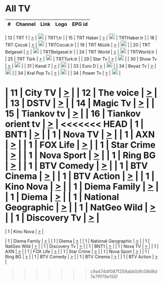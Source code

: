 <h1>All TV</h1>

| #   | Channel        | Link  | Logo | EPG id |
|:---:|:--------------:|:-----:|:----:|:------:|

| 13  | TRT 1            | [>](https://tv-trt1.medya.trt.com.tr/master.m3u8) | <img height="20" src="https://i.imgur.com/j786OLG.png"/> | TRT1.tr |
| 15  | TRT Haber        | [>](https://tv-trthaber.medya.trt.com.tr/master.m3u8) | <img height="20" src="https://i.imgur.com/OVfo8Ab.png"/> | TRTHaber.tr |
| 18  | TRT Çocuk        | [>](https://tv-trtcocuk.medya.trt.com.tr/master.m3u8) | <img height="20" src="https://i.imgur.com/QLFmD6d.png"/> | TRTCocuk.tr |
| 19  | TRT Müzik        | [>](https://tv-trtmuzik.medya.trt.com.tr/master.m3u8) | <img height="20" src="https://i.imgur.com/fIVFCEd.png"/> |
| 20  | TRT Belgesel     | [>](https://tv-trtbelgesel.medya.trt.com.tr/master.m3u8) | <img height="20" src="https://i.imgur.com/MGO87pe.png"/> | TRTBelgesel.tr |
| 24  | TRT World        | [>](https://tv-trtworld.medya.trt.com.tr/master.m3u8) | <img height="20" src="https://i.imgur.com/JEA2xpv.png"/> | TRTWorld.tr |
| 25  | TRT Türk         | [>](https://tv-trtturk.medya.trt.com.tr/master.m3u8) | <img height="20" src="https://i.imgur.com/OSTOQNw.png"/> | TRTTurk.tr |
| 29  | Star Tv   | [>](https://dogus-live.daioncdn.net/startv/startv_360p.m3u8) | <img height="20" src="https://i.imgur.com/IebUZx1.png"/> |
| 30  | Show Tv     | [>](https://ciner-live.daioncdn.net/showtv/showtv.m3u8) | <img height="20" src="https://i.imgur.com/IebUZx1.png"/> |
| 31  | Kanal 7     | [>](https://kanal7-live.daioncdn.net/kanal7/kanal7.m3u8) | <img height="20" src="https://i.imgur.com/IebUZx1.png"/> |
| 33  | Euro D    | [>](https://www.youtube.com/user/KanalD/live) | <img height="20" src="https://i.imgur.com/IebUZx1.png"/> |
| 34  | Beyaz Tv     | [>](https://beyaztv-live.daioncdn.net/beyaztv/beyaztv.m3u8) | <img height="20" src="https://i.imgur.com/IebUZx1.png"/> |
| 34  | Kral Pop Tv     | [>](https://www.youtube.com/watch?v=GuFTuKoXepw) | <img height="20" src="https://i.imgur.com/IebUZx1.png"/> |
| 34  | Power Tv     | [>](https://livetv.powerapp.com.tr/powerTV/powerhd.smil/chunklist.m3u8) | <img height="20" src="https://i.imgur.com/IebUZx1.png"/> |


| 11  | City TV | [>](https://tv.city.bg/play/tshls/citytv/index.m3u8) |
| 12  | The voice | [>](https://bss1.neterra.tv/thevoice/thevoice.m3u8) |
| 13  | DSTV | [>](http://46.249.95.140:8081/hls/data.m3u8) |
| 14  | Magic Tv | [>](https://bss1.neterra.tv/magictv/magictv.m3u8) |
| 15  | Tiankov tv | [>](https://streamer103.neterra.tv/tiankov-folk/live.m3u8) |
| 16  | Tiankov orient tv | [>](https://streamer103.neterra.tv/tiankov-orient/live.m3u8) |
<<<<<<< HEAD
| 1 | BNT1 | [>](https://ymkaya.xyz:14791/tv/bnt1/playlist.m3u8?wmsAuthSign=c2VydmVyX3RpbWU9MS81LzIwMjUgMTozNzo1OCBQTSZoYXNoX3ZhbHVlPU4rVGc4K004cjVSdzNiWUt5M21hUXc9PSZ2YWxpZG1pbnV0ZXM9NjA=) |
| 1 | Nova TV | [>](https://ymkaya.xyz:14791/tv/novatv/playlist.m3u8?wmsAuthSign=c2VydmVyX3RpbWU9MS81LzIwMjUgMTozODowOCBQTSZoYXNoX3ZhbHVlPTVPM3ZJdkJzZCszWE4xZVFBVUo3TUE9PSZ2YWxpZG1pbnV0ZXM9NjA=) |
| 1 | AXN | [>](https://ymkaya.xyz:14791/tv/axn/playlist.m3u8?wmsAuthSign=c2VydmVyX3RpbWU9MS81LzIwMjUgMTozODoxOSBQTSZoYXNoX3ZhbHVlPVJHUDRoZDdOdXFtWXI4bjFEK2VwWXc9PSZ2YWxpZG1pbnV0ZXM9NjA=) |
| 1 | FOX Life | [>](https://ymkaya.xyz:14791/tv/foxlife/playlist.m3u8?wmsAuthSign=c2VydmVyX3RpbWU9MS81LzIwMjUgMTozODoyOSBQTSZoYXNoX3ZhbHVlPTMrbDg5YkxvV21RcDg3ZzExWlFsNXc9PSZ2YWxpZG1pbnV0ZXM9NjA=) |
| 1 | Star Crime | [>](https://ymkaya.xyz:14791/tv/foxcrime/playlist.m3u8?wmsAuthSign=c2VydmVyX3RpbWU9MS81LzIwMjUgMTozODozOSBQTSZoYXNoX3ZhbHVlPVVxSFQzRkowdzFmdGJ6clFEZUplNFE9PSZ2YWxpZG1pbnV0ZXM9NjA=) |
| 1 | Nova Sport | [>](https://ymkaya.xyz:14791/tv/novasport/playlist.m3u8?wmsAuthSign=c2VydmVyX3RpbWU9MS81LzIwMjUgMTozODo1MCBQTSZoYXNoX3ZhbHVlPUtZOTMydXZMNnU2YVhOUDhkemlDY0E9PSZ2YWxpZG1pbnV0ZXM9NjA=) |
| 1 | Ring BG | [>](https://ymkaya.xyz:14791/tv/ringbg/playlist.m3u8?wmsAuthSign=c2VydmVyX3RpbWU9MS81LzIwMjUgMTozODo1OSBQTSZoYXNoX3ZhbHVlPWxlSGpabzVVamxJNkIxTVB1UzBjVXc9PSZ2YWxpZG1pbnV0ZXM9NjA=) |
| 1 | BTV Comedy | [>](https://ymkaya.xyz:14791/tv/btvcomedy/playlist.m3u8?wmsAuthSign=c2VydmVyX3RpbWU9MS81LzIwMjUgMTozOToxMCBQTSZoYXNoX3ZhbHVlPUduNGtvdEZWV09VZU5OVmNPRWpUTUE9PSZ2YWxpZG1pbnV0ZXM9NjA=) |
| 1 | BTV Cinema | [>](https://ymkaya.xyz:14791/tv/btvcinema/playlist.m3u8?wmsAuthSign=c2VydmVyX3RpbWU9MS81LzIwMjUgMTozOToyMCBQTSZoYXNoX3ZhbHVlPTgxRVpkeEswQ2hIenc2RFJBZGlrRUE9PSZ2YWxpZG1pbnV0ZXM9NjA=) |
| 1 | BTV Action | [>](https://ymkaya.xyz:14791/tv/btvaction/playlist.m3u8?wmsAuthSign=c2VydmVyX3RpbWU9MS81LzIwMjUgMTozOTozMCBQTSZoYXNoX3ZhbHVlPXAyL1poY05sYjcyRko3Z1JMbDZsQ1E9PSZ2YWxpZG1pbnV0ZXM9NjA=) |
| 1 | Kino Nova | [>](https://ymkaya.xyz:14791/tv/kinonova/playlist.m3u8?wmsAuthSign=c2VydmVyX3RpbWU9MS81LzIwMjUgMTozOTo0MCBQTSZoYXNoX3ZhbHVlPUhZOUFHWGhteDdFNGpZWDRqaTJNaUE9PSZ2YWxpZG1pbnV0ZXM9NjA=) |
| 1 | Diema Family | [>](https://ymkaya.xyz:14791/tv/diemafamily/playlist.m3u8?wmsAuthSign=c2VydmVyX3RpbWU9MS81LzIwMjUgMTozOTo1MCBQTSZoYXNoX3ZhbHVlPTBFRzh0V1JwamsycHIxMEs2T1I2WUE9PSZ2YWxpZG1pbnV0ZXM9NjA=) |
| 1 | Diema | [>](https://ymkaya.xyz:14791/tv/diema/playlist.m3u8?wmsAuthSign=c2VydmVyX3RpbWU9MS81LzIwMjUgMTo0MDowMCBQTSZoYXNoX3ZhbHVlPXBaL1luTzhQUEp0S0xLcEE1Si9IeHc9PSZ2YWxpZG1pbnV0ZXM9NjA=) |
| 1 | National Geographic | [>](https://ymkaya.xyz:14791/tv/natgeo/playlist.m3u8?wmsAuthSign=c2VydmVyX3RpbWU9MS81LzIwMjUgMTo0MDo1OCBQTSZoYXNoX3ZhbHVlPW9FaHJwVXBLV1RjSnR3Vk5YYkRUYXc9PSZ2YWxpZG1pbnV0ZXM9NjA=) |
| 1 | NatGeo Wild | [>](https://ymkaya.xyz:14791/tv/natgeowild/playlist.m3u8?wmsAuthSign=c2VydmVyX3RpbWU9MS81LzIwMjUgMTo0MTowOCBQTSZoYXNoX3ZhbHVlPWRwRkl6NlRyYVd2RDdrYWVNQ0xnMnc9PSZ2YWxpZG1pbnV0ZXM9NjA=) |
| 1 | Discovery Tv | [>](https://ymkaya.xyz:14791/tv/discovery/playlist.m3u8?wmsAuthSign=c2VydmVyX3RpbWU9MS81LzIwMjUgMTo0MToxNyBQTSZoYXNoX3ZhbHVlPXNudE5FNURORlVKRkwxTHRNTHE1U1E9PSZ2YWxpZG1pbnV0ZXM9NjA=) |
=======


| 1 | Kino Nova | [>](https://ymkaya.xyz:11336/tv/kinonova/playlist.m3u8?wmsAuthSign=c2VydmVyX3RpbWU9MS8yLzIwMjUgNDo0MDoyMCBBTSZoYXNoX3ZhbHVlPWlFS1FrWEtMMVRFM3l5YklUWUJQUHc9PSZ2YWxpZG1pbnV0ZXM9NjA=) |

| 1 | Diema Family | [>](https://ymkaya.xyz:11336/tv/diemafamily/playlist.m3u8?wmsAuthSign=c2VydmVyX3RpbWU9MS8yLzIwMjUgNDo0MDozMCBBTSZoYXNoX3ZhbHVlPUVUaTVKTldvZTF5WVVCM0YwL21kaXc9PSZ2YWxpZG1pbnV0ZXM9NjA=) |
| 1 | Diema | [>](https://ymkaya.xyz:11336/tv/diema/playlist.m3u8?wmsAuthSign=c2VydmVyX3RpbWU9MS8yLzIwMjUgNDo0MDo0MCBBTSZoYXNoX3ZhbHVlPVlYMWVJT2NuUjNpUTBsaytEUFFOS2c9PSZ2YWxpZG1pbnV0ZXM9NjA=) |
| 1 | National Geographic | [>](https://ymkaya.xyz:11336/tv/natgeo/playlist.m3u8?wmsAuthSign=c2VydmVyX3RpbWU9MS8yLzIwMjUgNDo0MTo0MSBBTSZoYXNoX3ZhbHVlPTJQTlVmcG5nYWx0M013eUhGRGxnd0E9PSZ2YWxpZG1pbnV0ZXM9NjA=) |
| 1 | NatGeo Wild | [>](https://ymkaya.xyz:11336/tv/natgeowild/playlist.m3u8?wmsAuthSign=c2VydmVyX3RpbWU9MS8yLzIwMjUgNDo0MTo1MSBBTSZoYXNoX3ZhbHVlPVl1OXZaTTliN0hGWEN3eDBYd1duNkE9PSZ2YWxpZG1pbnV0ZXM9NjA=) |
| 1 | Discovery Tv | [>](https://ymkaya.xyz:11336/tv/discovery/playlist.m3u8?wmsAuthSign=c2VydmVyX3RpbWU9MS8yLzIwMjUgNDo0MjowMSBBTSZoYXNoX3ZhbHVlPWtBQmdLNlY2RmQwWElzMVYzSDJyVkE9PSZ2YWxpZG1pbnV0ZXM9NjA=) |
| 1 | BNT1 | [>](https://ymkaya.xyz:11336/tv/bnt1/playlist.m3u8?wmsAuthSign=c2VydmVyX3RpbWU9MS8yLzIwMjUgNDozODozOCBBTSZoYXNoX3ZhbHVlPVVrMVlRQXpJWlhYeUh6ZFVpSC9NMUE9PSZ2YWxpZG1pbnV0ZXM9NjA=) |
| 1 | Nova TV | [>](https://ymkaya.xyz:11336/tv/novatv/playlist.m3u8?wmsAuthSign=c2VydmVyX3RpbWU9MS8yLzIwMjUgNDozODo0OCBBTSZoYXNoX3ZhbHVlPUVxQjh1a0ZzYkVGZU8zZDFGTzdreVE9PSZ2YWxpZG1pbnV0ZXM9NjA=) |
| 1 | AXN | [>](https://ymkaya.xyz:11336/tv/axn/playlist.m3u8?wmsAuthSign=c2VydmVyX3RpbWU9MS8yLzIwMjUgNDozODo1OCBBTSZoYXNoX3ZhbHVlPUpkWStGY1hkNXhaOVpPZ0thQ0FZL3c9PSZ2YWxpZG1pbnV0ZXM9NjA=) |
| 1 | FOX Life | [>](https://ymkaya.xyz:11336/tv/foxlife/playlist.m3u8?wmsAuthSign=c2VydmVyX3RpbWU9MS8yLzIwMjUgNDozOToxMCBBTSZoYXNoX3ZhbHVlPWt1ZDc1T3AzYlZDTjJnSy9TU0xJZlE9PSZ2YWxpZG1pbnV0ZXM9NjA=) |
| 1 | Star Crime | [>](https://ymkaya.xyz:11336/tv/foxcrime/playlist.m3u8?wmsAuthSign=c2VydmVyX3RpbWU9MS8yLzIwMjUgNDozOToyMCBBTSZoYXNoX3ZhbHVlPXIwVU45Nm9FR1l2enNkTG9TanBxbmc9PSZ2YWxpZG1pbnV0ZXM9NjA=) |
| 1 | Nova Sport | [>](https://ymkaya.xyz:11336/tv/novasport/playlist.m3u8?wmsAuthSign=c2VydmVyX3RpbWU9MS8yLzIwMjUgNDozOTozMCBBTSZoYXNoX3ZhbHVlPXlSZ0UxazVaM0xhSmc0NmR4T0c1T2c9PSZ2YWxpZG1pbnV0ZXM9NjA=) |
| 1 | Ring BG | [>](https://ymkaya.xyz:11336/tv/ringbg/playlist.m3u8?wmsAuthSign=c2VydmVyX3RpbWU9MS8yLzIwMjUgNDozOTo0MCBBTSZoYXNoX3ZhbHVlPTR4aUlFNHVUYWN4enY1WkVuOFZma2c9PSZ2YWxpZG1pbnV0ZXM9NjA=) |
| 1 | BTV Comedy | [>](https://ymkaya.xyz:11336/tv/btvcomedy/playlist.m3u8?wmsAuthSign=c2VydmVyX3RpbWU9MS8yLzIwMjUgNDozOTo1MCBBTSZoYXNoX3ZhbHVlPUtrMTJ2RHNTTUU1RFp1ZkVOdXFSK3c9PSZ2YWxpZG1pbnV0ZXM9NjA=) |
| 1 | BTV Cinema | [>](https://ymkaya.xyz:11336/tv/btvcinema/playlist.m3u8?wmsAuthSign=c2VydmVyX3RpbWU9MS8yLzIwMjUgNDozOTo1OSBBTSZoYXNoX3ZhbHVlPTZWcU9FZW56cG1NM1lrYy8xNE5NeHc9PSZ2YWxpZG1pbnV0ZXM9NjA=) |
| 1 | BTV Action | [>](https://ymkaya.xyz:11336/tv/btvaction/playlist.m3u8?wmsAuthSign=c2VydmVyX3RpbWU9MS8yLzIwMjUgNDo0MDoxMCBBTSZoYXNoX3ZhbHVlPUlDd0ErRkZVWThyMVZwR3c2REdGZ3c9PSZ2YWxpZG1pbnV0ZXM9NjA=) |
>>>>>>> c9a474df087f259abb0dfc08d8d7e7fff79e155f
